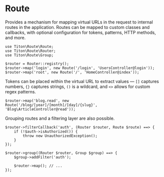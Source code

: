 # Route #

Provides a mechanism for mapping virtual URLs in the request to internal routes in the application.
Routes can be mapped to custom classes and callbacks, with optional configuration for tokens, patterns, HTTP methods, and more.

```hack
use Titon\Route\Route;
use Titon\Route\Router;
use Titon\Route\Group;

$router = Router::registry();
$router->map('login', new Route('/login', 'UsersController@login'));
$router->map('root', new Route('/', 'HomeController@index'));
```

Tokens can be placed within the virtual URL to extract values &mdash; `[]` captures numbers, `{}` captures strings,
`()` is a wildcard, and `<>` allows for custom regex patterns.

```hack
$router->map('blog.read', new Route('/blog/[year]/[month]/[day]/{slug}', 'Blog\ArticleController@read'));
```

Grouping routes and a filtering layer are also possible.

```hack
$router->filterCallback('auth', (Router $router, Route $route) ==> {
    if (!$auth->isAuthorized()) {
        throw new UnauthorizedException();
    }
});

$router->group((Router $router, Group $group) ==> {
    $group->addFilter('auth');

    $router->map(); // ...
});
```